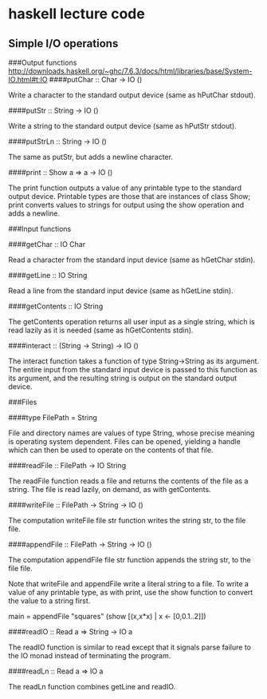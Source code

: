 # haskell lecture code

## Simple I/O operations
###Output functions
http://downloads.haskell.org/~ghc/7.6.3/docs/html/libraries/base/System-IO.html#t:IO
####putChar :: Char -> IO ()

Write a character to the standard output device (same as hPutChar stdout).

####putStr :: String -> IO ()

Write a string to the standard output device (same as hPutStr stdout).

####putStrLn :: String -> IO ()

The same as putStr, but adds a newline character.

####print :: Show a => a -> IO ()

The print function outputs a value of any printable type to the standard output device. Printable types are those that are instances of class Show; print converts values to strings for output using the show operation and adds a newline.


###Input functions

####getChar :: IO Char

Read a character from the standard input device (same as hGetChar stdin).

####getLine :: IO String

Read a line from the standard input device (same as hGetLine stdin).

####getContents :: IO String

The getContents operation returns all user input as a single string, which is read lazily as it is needed (same as hGetContents stdin).

####interact :: (String -> String) -> IO ()

The interact function takes a function of type String->String as its argument. The entire input from the standard input device is passed to this function as its argument, and the resulting string is output on the standard output device.

###Files

####type FilePath = String

File and directory names are values of type String, whose precise meaning is operating system dependent. Files can be opened, yielding a handle which can then be used to operate on the contents of that file.

####readFile :: FilePath -> IO String

The readFile function reads a file and returns the contents of the file as a string. The file is read lazily, on demand, as with getContents.

####writeFile :: FilePath -> String -> IO ()

The computation writeFile file str function writes the string str, to the file file.

####appendFile :: FilePath -> String -> IO ()

The computation appendFile file str function appends the string str, to the file file.

Note that writeFile and appendFile write a literal string to a file. To write a value of any printable type, as with print, use the show function to convert the value to a string first.

main = appendFile "squares" (show [(x,x*x) | x <- [0,0.1..2]])

####readIO :: Read a => String -> IO a

The readIO function is similar to read except that it signals parse failure to the IO monad instead of terminating the program.

####readLn :: Read a => IO a

The readLn function combines getLine and readIO.
